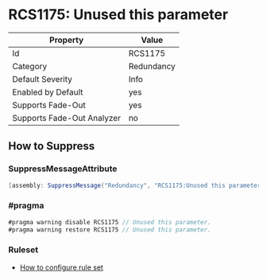 # RCS1175: Unused this parameter

Property | Value
--- | ---
Id|RCS1175
Category|Redundancy
Default Severity|Info
Enabled by Default|yes
Supports Fade\-Out|yes
Supports Fade\-Out Analyzer|no

## How to Suppress

### SuppressMessageAttribute

```csharp
[assembly: SuppressMessage("Redundancy", "RCS1175:Unused this parameter.", Justification = "<Pending>")]
```

### \#pragma

```csharp
#pragma warning disable RCS1175 // Unused this parameter.
#pragma warning restore RCS1175 // Unused this parameter.
```

### Ruleset

* [How to configure rule set](../HowToConfigureAnalyzers.md)
